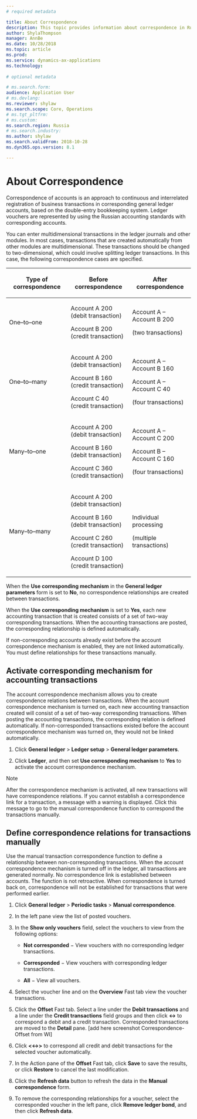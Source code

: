```yaml
---
# required metadata

title: About Correspondence 
description: This topic provides information about correspondence in Russia. 
author: ShylaThompson
manager: AnnBe
ms.date: 10/28/2018
ms.topic: article
ms.prod: 
ms.service: dynamics-ax-applications
ms.technology: 
			
# optional metadata

# ms.search.form:  
audience: Application User
# ms.devlang: 
ms.reviewer: shylaw
ms.search.scope: Core, Operations
# ms.tgt_pltfrm: 
# ms.custom: 
ms.search.region: Russia
# ms.search.industry: 
ms.author: shylaw
ms.search.validFrom: 2018-10-28
ms.dyn365.ops.version: 8.1

---
```


# About Correspondence 

Correspondence of accounts is an approach to continuous and interrelated registration of business transactions in corresponding general ledger accounts, based on the double-entry bookkeeping system. Ledger vouchers are represented by using the Russian accounting standards with corresponding accounts.

You can enter multidimensional transactions in the ledger journals and other modules. In most cases, transactions that are created automatically from other modules are multidimensional. These transactions should be changed to two-dimensional, which could involve splitting ledger transactions. In this case, the following correspondence cases are specified.

<table>
<colgroup>
<col style="width: 33%" />
<col style="width: 33%" />
<col style="width: 33%" />
</colgroup>
<thead>
<tr class="header">
<th><p>Type of correspondence</p></th>
<th><p>Before correspondence</p></th>
<th><p>After correspondence</p></th>
</tr>
</thead>
<tbody>
<tr class="odd">
<td><p>One–to–one</p></td>
<td><p>Account A 200 (debit transaction)</p>
<p>Account B 200 (credit transaction)</p></td>
<td><p>Account A – Account B 200</p>
<p>(two transactions)</p></td>
</tr>
<tr class="even">
<td><p>One–to–many</p></td>
<td><p>Account A 200 (debit transaction)</p>
<p>Account B 160 (credit transaction)</p>
<p>Account C 40 (credit transaction)</p></td>
<td><p>Account A – Account B 160</p>
<p>Account A – Account C 40</p>
<p>(four transactions)</p></td>
</tr>
<tr class="odd">
<td><p>Many–to–one</p></td>
<td><p>Account A 200 (debit transaction)</p>
<p>Account B 160 (debit transaction)</p>
<p>Account C 360 (credit transaction)</p></td>
<td><p>Account A – Account C 200</p>
<p>Account B – Account C 160</p>
<p>(four transactions)</p></td>
</tr>
<tr class="even">
<td><p>Many–to–many</p></td>
<td><p>Account A 200 (debit transaction)</p>
<p>Account B 160 (debit transaction)</p>
<p>Account C 260 (credit transaction)</p>
<p>Account D 100 (credit transaction)</p></td>
<td><p>Individual processing</p>
<p>(multiple transactions)</p></td>
</tr>
</tbody>
</table>


When the **Use corresponding mechanism** in the **General ledger parameters** form is set to **No**, no correspondence relationships are created between transactions.

When the **Use corresponding mechanism** is set to **Yes**, each new accounting transaction that is created consists of a set of two-way corresponding transactions. When the accounting transactions are posted, the corresponding relationship is defined automatically.

If non-corresponding accounts already exist before the account correspondence mechanism is enabled, they are not linked automatically. You must define relationships for these transactions manually.


## Activate corresponding mechanism for accounting transactions 

The account correspondence mechanism allows you to create correspondence relations between transactions. When the account correspondence mechanism is turned on, each new accounting transaction created will consist of a set of two-way corresponding transactions. When posting the accounting transactions, the corresponding relation is defined automatically. If non-corresponded transactions existed before the account correspondence mechanism was turned on, they would not be linked automatically.

1.  Click **General ledger** \> **Ledger setup** \> **General ledger parameters**.

2.  Click **Ledger**, and then set **Use corresponding mechanism** to **Yes** to activate the account correspondence mechanism.



> [!NOTE]
> After the correspondence mechanism is activated, all new transactions will have correspondence relations. If you cannot establish a correspondence link for a transaction, a message with a warning is displayed. Click this message to go to the manual correspondence function to correspond the transactions manually.


## Define correspondence relations for transactions manually 

Use the manual transaction correspondence function to define a relationship between non-corresponding transactions. When the account correspondence mechanism is turned off in the ledger, all transactions are generated normally. No correspondence link is established between accounts. The function is not retroactive. When correspondence is turned back on, correspondence will not be established for transactions that were performed earlier.



1.  Click **General ledger** \> **Periodic tasks** \> **Manual correspondence**.

2.  In the left pane view the list of posted vouchers.
3.  In the **Show only vouchers** field, select the vouchers to view from the following options:
    
      - **Not corresponded** − View vouchers with no corresponding ledger transactions.
    
      - **Corresponded** − View vouchers with corresponding ledger transactions.
    
      - **All** − View all vouchers.

4.  Select the voucher line and on the **Overview** Fast tab view the voucher transactions.

5.  Click the **Offset** Fast tab. Select a line under the **Debit transactions** and a line under the **Credit transactions** field groups and then click **\<-\>** to correspond a debit and a credit transaction. Corresponded transactions are moved to the **Detail** pane.
[add here screenshot Correspondence-Offset from WI]

6.  Click **\<\<-\>\>** to correspond all credit and debit transactions for the selected voucher automatically.

7.  In the Action pane of the **Offset** Fast tab, click **Save** to save the results, or click **Restore** to cancel the last modification.

8.  Click the **Refresh data** button to refresh the data in the **Manual correspondence** form.

9. To remove the corresponding relationships for a voucher, select the corresponded voucher in the left pane, click **Remove ledger bond**, and then click **Refresh data**.

